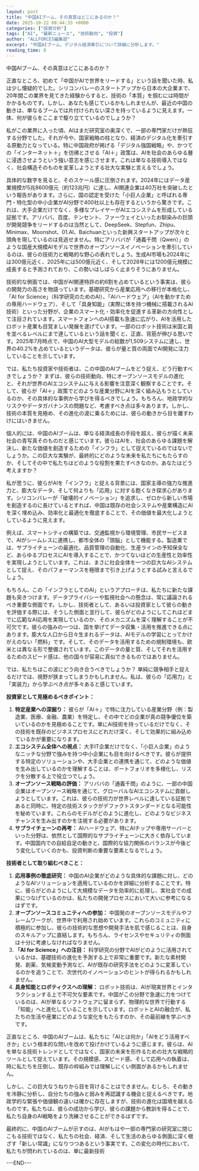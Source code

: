 ```yaml
---
layout: post
title: "中国AIブーム、その真意はどこにあるのか？"
date: 2025-10-22 08:44:33 +0000
categories: ["投資分析"]
tags: ["AI", "最新ニュース", "技術動向", "投資"]
author: "ALLFORCES編集部"
excerpt: "中国AIブーム、デジタル経済牽引について詳細に分析します。"
reading_time: 8
---
```


中国AIブーム、その真意はどこにあるのか？

正直なところ、初めて「中国がAIで世界をリードする」という話を聞いた時、私は少し懐疑的でした。シリコンバレーのスタートアップから日本の大企業まで、20年間この業界を見てきた経験からすると、技術の「本質」を掴むには時間がかかるものです。しかし、あなたも感じているかもしれませんが、最近の中国の動きは、単なるブームでは片付けられない深さを持っているように見えます。一体、何が彼らをここまで駆り立てているのでしょうか？

私がこの業界に入った頃、AIはまだ研究室の奥深くで、一部の専門家だけが熱狂する分野でした。それが今や、国家戦略の柱となり、経済のデジタル化を牽引する原動力となっている。特に中国政府が掲げる「デジタル強国戦略」や、かつての「インターネット＋」を彷彿とさせる「AI＋」政策は、AIを社会のあらゆる層に浸透させようという強い意志を感じさせます。これは単なる技術導入ではなく、社会構造そのものを変革しようとする壮大な実験と言えるでしょう。

具体的な数字を見ると、そのスケール感に圧倒されます。2024年にはデータ産業規模が5兆8600億元（約123兆円）に達し、AI関連企業は40万社を突破したという報告があります。さらに、国の認定を受けた「小巨人企業」と呼ばれる専門・特化型の中小企業がAI分野で400社以上も存在するというから驚きです。これは、大手企業だけでなく、多様なプレイヤーがAIエコシステムを形成している証拠です。アリババ、百度、テンセント、ファーウェイといったお馴染みの巨頭が開発競争をリードするのは当然として、DeepSeek、Stepfun、Zhipu、Minimax、Moonshot、01.AI、Baichuanといった新興スタートアップが次々と頭角を現しているのは見逃せません。特にアリババが「通義千問（Qwen）」のような国産大規模AIモデルで世界のオープンソースイノベーションを牽引しているのは、彼らの技術力と戦略的な野心の表れでしょう。生成AI市場も2024年には300億元近く、2025年には500億元近く、そして2028年には1200億元規模に成長すると予測されており、この勢いはしばらく止まりそうにありません。

技術的な側面では、中国がAI関連特許の約6割を占めているという事実は、彼らの開発力の高さを物語っています。基礎研究から産業応用への移行が本格化し、「AI for Science」（科学研究のためのAI）、「AIハードウェア」（AIを動かすための専用ハードウェア）、そして「具身知能」（実際に体を持つ機械に搭載されるAI技術）といった分野が、企業のスマート化・効率化を促進する革新の方向性として注目されています。スマートフォンへのAI搭載も急速に広がり、AIを活用したロボット産業も目覚ましい発展を遂げています。一部のロボット技術は米国と肩を並べるレベルにまで達しているという話を聞くと、正直、背筋が伸びる思いです。2025年7月時点で、中国のAI大型モデルの総数が1,509システムに達し、世界の40.2%を占めているというデータは、彼らが量と質の両面でAI開発に注力していることを示しています。

では、私たち投資家や技術者は、この中国のAIブームをどう捉え、どう行動すべきでしょうか？ まずは、彼らの技術動向、特にオープンソースモデルの進化と、それが世界のAIエコシステムに与える影響を注意深く観察することです。そして、彼らが「AI＋」政策でどのような産業分野にAIを深く組み込もうとしているのか、その具体的な事例から学びを得るべきでしょう。もちろん、地政学的なリスクやデータガバナンスの問題など、考慮すべき点は多々あります。しかし、技術の本質を見極め、その進化の波に乗るためには、彼らの動きから目を離すわけにはいきません。

個人的には、中国のAIブームは、単なる経済成長の手段を超え、彼らが描く未来社会の青写真そのものだと感じています。彼らはAIを、社会のあらゆる課題を解決し、新たな価値を創造するための「インフラ」として捉えているのではないでしょうか。この巨大な実験が、最終的にどのような未来を私たちにもたらすのか、そしてその中で私たちはどのような役割を果たすべきなのか。あなたはどう考えますか？

私が思うに、彼らがAIを「インフラ」と捉える背景には、国家主導の強力な推進力と、膨大なデータ、そして何よりも「応用」に対する飽くなき探求心があります。シリコンバレーが「破壊的イノベーション」を追求し、ゼロから新しい市場を創造するのに長けているとすれば、中国は既存の社会システムや産業構造にAIを深く埋め込み、効率化と最適化を徹底することで、その価値を最大化しようとしているように見えます。

例えば、スマートシティの構築では、交通監視から環境管理、市民サービスまで、AIがシームレスに連携し、都市全体の「頭脳」として機能する。製造業では、サプライチェーンの最適化、品質管理の自動化、生産ラインの予知保全など、あらゆるプロセスにAIを導入することで、かつてないほどの生産性と効率性を実現しようとしています。これは、まさに社会全体を一つの巨大なAIシステムとして捉え、そのパフォーマンスを極限まで引き上げようとする試みと言えるでしょう。

もちろん、この「インフラとしてのAI」というアプローチは、私たちに新たな課題も突きつけます。データプライバシーや監視社会への懸念は、常に議論されるべき重要な側面です。しかし、技術者として、あるいは投資家として彼らの動きを評価する際には、そうした側面と並行して、彼らがどのようにしてこれほどまでに広範なAI応用を実現しているのか、そのメカニズムを深く理解することが不可欠です。彼らの強みの一つは、国を挙げてデータ収集・活用を推進できる点にあります。膨大な人口から日々生まれるデータは、AIモデルの学習にとってかけがえのない「燃料」です。そして、そのデータを活用するための規制環境も、欧米とは異なる形で整備されています。このデータの量と質、そしてそれを活用するためのスピード感は、他の国々が容易に真似できるものではありません。

では、私たちはこの波にどう向き合うべきでしょうか？ 単純に競争相手と捉えるだけでは、視野が狭まってしまうかもしれません。私は、彼らの「応用力」と「実装力」から学ぶべき点が多々あると感じています。

**投資家として見極めるべきポイント：**

1.  **特定産業への深掘り：** 彼らが「AI＋」で特に注力している産業分野（例：製造業、医療、金融、農業）を特定し、その中でどの企業が真の競争優位を築いているのかを見極めることです。単にAI技術を持っているだけでなく、その技術を既存のビジネスプロセスにどれだけ深く、そして効果的に組み込めているかが重要になります。
2.  **エコシステム全体への視点：** 大手IT企業だけでなく、「小巨人企業」のようなニッチな分野で強みを持つ中小企業にも目を向けるべきです。彼らが提供する特定のソリューションや、大手企業との連携を通じて、どのような価値を生み出しているのかを理解することは、ポートフォリオを多様化し、リスクを分散する上で役立つでしょう。
3.  **オープンソース戦略の評価：** アリババの「通義千問」のように、一部の中国企業はオープンソース戦略を通じて、グローバルなAIエコシステムに貢献しようとしています。これは、彼らの技術力が世界レベルに達している証拠であると同時に、特定の技術スタックがデファクトスタンダードとなる可能性を秘めています。これらのモデルがどのように進化し、どのようなビジネスチャンスを生み出すのかを注視する必要があります。
4.  **サプライチェーンの再考：** AIハードウェア、特にAIチップや専用サーバーといった分野は、依然として国際的なサプライチェーンに大きく依存しています。中国国内での自給自足の動きと、国際的な協力関係のバランスが今後どう変化していくのかも、投資判断の重要な要素となるでしょう。

**技術者として取り組むべきこと：**

1.  **応用事例の徹底研究：** 中国のAI企業がどのような具体的な課題に対し、どのようなAIソリューションを適用しているのかを詳細に分析することです。特に、彼らがどのようにして大規模なデータを効率的に処理し、実社会での成果につなげているのかは、私たちの開発プロセスにおいて大いに参考になるはずです。
2.  **オープンソースコミュニティへの参加：** 中国発のオープンソースモデルやフレームワークが、世界中で利用され始めています。これらのコミュニティに積極的に参加し、彼らの技術的な思想や開発手法を肌で感じることは、自身のスキルアップに直結します。もちろん、ライセンスやセキュリティの側面は十分に考慮しなければなりません。
3.  **「AI for Science」への注目：** 科学研究の分野でAIがどのように活用されているかは、基礎技術の進化を予測する上で非常に重要です。新たな素材開発、創薬、気候変動予測など、AIが既存の研究手法をどのように変革しているのかを追うことで、次世代のイノベーションのヒントが得られるかもしれません。
4.  **具身知能とロボティクスへの理解：** ロボット技術は、AIが現実世界とインタラクションする上で不可欠な要素です。中国がこの分野で急速に力をつけているのは、AIが単なるソフトウェアに留まらず、物理的な世界で行動する「知能」へと進化していることを示しています。ロボットとAIの融合が、私たちの生活や産業にどのような変化をもたらすのか、その最前線を学ぶべきです。

正直なところ、中国のAIブームは、私たちに「AIとは何か」「AIをどう活用すべきか」という根本的な問いを改めて投げかけているように感じます。彼らは、AIを単なる技術トレンドとしてではなく、国家の未来を形作るための壮大な戦略的ツールとして捉えています。その規模感、スピード感、そして応用への執着は、時に私たちを圧倒し、既存の枠組みでは理解しにくい側面があるかもしれません。

しかし、この巨大なうねりから目を背けることはできません。むしろ、その動きを冷静に分析し、自分たちの強みと弱みを再認識する機会と捉えるべきです。地政学的な緊張や価値観の違いは確かに存在しますが、技術の進化は国境を越えるものです。私たちは、彼らの成功から学び、彼らの課題から教訓を得ることで、私たち自身のAI戦略をより洗練させることができるはずです。

最終的に、中国のAIブームが示すのは、AIがもはや一部の専門家の研究室に閉じこもる技術ではなく、私たちの社会、経済、そして生活のあらゆる側面に深く根ざす「新しい常識」になりつつあるという事実です。この変化の時代において、私たちが問われているのは、単に最新技術

---END---